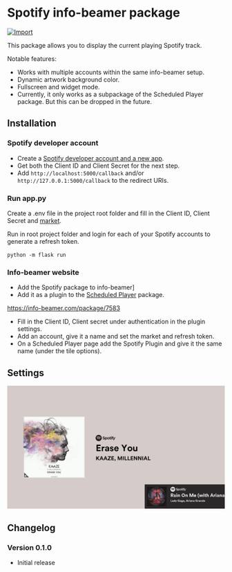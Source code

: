 # Spotify info-beamer package

[![Import](https://cdn.infobeamer.com/s/img/import.png)](https://info-beamer.com/use?url=https://github.com/quintenstar/package-spotify.git)

This package allows you to display the current playing Spotify track.

Notable features:

- Works with multiple accounts within the same info-beamer setup.
- Dynamic artwork background color.
- Fullscreen and widget mode.
- Currently, it only works as a subpackage of the Scheduled Player package. But this can be dropped in the future.

## Installation

### Spotify developer account

- Create a [Spotify developer account and a new app](https://developer.spotify.com/dashboard).
- Get both the Client ID and Client Secret for the next step.
- Add `http://localhost:5000/callback` and/or `http://127.0.0.1:5000/callback` to the redirect URIs.

### Run app.py

Create a .env file in the project root folder and fill in the Client ID, Client Secret and [market](https://en.wikipedia.org/wiki/ISO_3166-1_alpha-2).

Run in root project folder and login for each of your Spotify accounts to generate a refresh token.

```console
python -m flask run
```

### Info-beamer website

- Add the Spotify package to info-beamer]
- Add it as a plugin to the [Scheduled Player](https://info-beamer.com/package/7583l) package.

https://info-beamer.com/package/7583

- Fill in the Client ID, Client secret under authentication in the plugin settings.
- Add an account, give it a name and set the market and refresh token.
- On a Scheduled Player page add the Spotify Plugin and give it the same name (under the tile options).

## Settings

![Example](screenshot-1.jpg)

## Changelog

### Version 0.1.0

- Initial release
